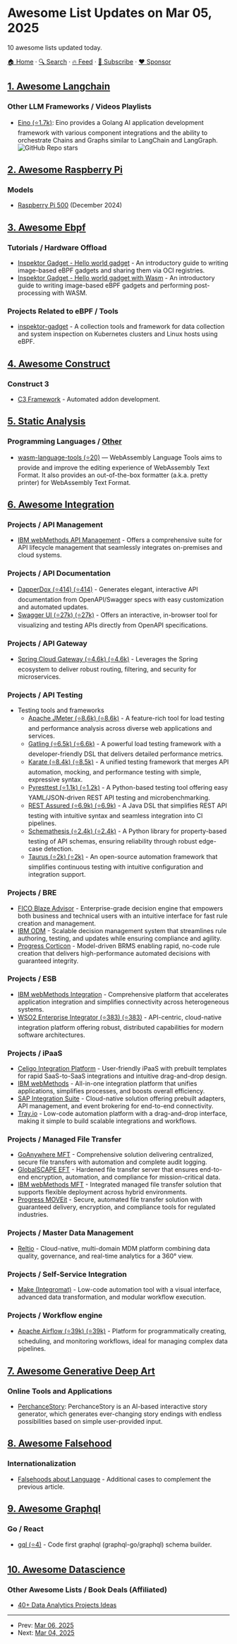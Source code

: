 # Awesome List Updates on Mar 05, 2025

10 awesome lists updated today.

[🏠 Home](/README.md) · [🔍 Search](https://www.trackawesomelist.com/search/) · [🔥 Feed](https://www.trackawesomelist.com/rss.xml) · [📮 Subscribe](https://trackawesomelist.us17.list-manage.com/subscribe?u=d2f0117aa829c83a63ec63c2f&id=36a103854c) · [❤️  Sponsor](https://github.com/sponsors/theowenyoung)



## [1. Awesome Langchain](/content/kyrolabs/awesome-langchain/README.md)

### Other LLM Frameworks / Videos Playlists

*   [Eino (⭐1.7k)](https://github.com/cloudwego/eino): Eino provides a Golang AI application development framework with various component integrations and the ability to orchestrate Chains and Graphs similar to LangChain and LangGraph. ![GitHub Repo stars](https://img.shields.io/github/stars/cloudwego/eino?style=social)

## [2. Awesome Raspberry Pi](/content/thibmaek/awesome-raspberry-pi/README.md)

### Models

*   [Raspberry Pi 500](https://www.raspberrypi.com/products/raspberry-pi-500/) (December 2024)

## [3. Awesome Ebpf](/content/zoidbergwill/awesome-ebpf/README.md)

### Tutorials / Hardware Offload

*   [Inspektor Gadget - Hello world gadget](https://inspektor-gadget.io/docs/latest/gadget-devel/hello-world-gadget) - An introductory guide to writing image-based eBPF gadgets and sharing them via OCI registries.
*   [Inspektor Gadget - Hello world gadget with Wasm](https://inspektor-gadget.io/docs/latest/gadget-devel/hello-world-gadget-wasm) - An introductory guide to writing image-based eBPF gadgets and performing post-processing with WASM.

### Projects Related to eBPF / Tools

*   [inspektor-gadget](https://inspektor-gadget.io) - A collection tools and framework for data collection and system inspection on Kubernetes clusters and Linux hosts using eBPF.

## [4. Awesome Construct](/content/ConstructCommunity/awesome-construct/README.md)

### Construct 3

*   [C3 Framework](https://github.com/c3framework) - Automated addon development.

## [5. Static Analysis](/content/analysis-tools-dev/static-analysis/README.md)

### Programming Languages / [Other](#other-1)

*   [wasm-language-tools (⭐20)](https://github.com/g-plane/wasm-language-tools) — WebAssembly Language Tools aims to provide and improve the editing experience of WebAssembly Text Format. It also provides an out-of-the-box formatter (a.k.a. pretty printer) for WebAssembly Text Format.

## [6. Awesome Integration](/content/stn1slv/awesome-integration/README.md)

### Projects / API Management

*   [IBM webMethods API Management](https://www.ibm.com/products/webmethods-api-management) - Offers a comprehensive suite for API lifecycle management that seamlessly integrates on-premises and cloud systems.

### Projects / API Documentation

*   [DapperDox (⭐414) (⭐414)](https://github.com/DapperDox/dapperdox) - Generates elegant, interactive API documentation from OpenAPI/Swagger specs with easy customization and automated updates.
*   [Swagger UI (⭐27k) (⭐27k)](https://github.com/swagger-api/swagger-ui) - Offers an interactive, in-browser tool for visualizing and testing APIs directly from OpenAPI specifications.

### Projects / API Gateway

*   [Spring Cloud Gateway (⭐4.6k) (⭐4.6k)](https://github.com/spring-cloud/spring-cloud-gateway) - Leverages the Spring ecosystem to deliver robust routing, filtering, and security for microservices.

### Projects / API Testing

*   Testing tools and frameworks
    *   [Apache JMeter (⭐8.6k) (⭐8.6k)](https://github.com/apache/jmeter) - A feature-rich tool for load testing and performance analysis across diverse web applications and services.
    *   [Gatling (⭐6.5k) (⭐6.6k)](https://github.com/gatling/gatling) - A powerful load testing framework with a developer-friendly DSL that delivers detailed performance metrics.
    *   [Karate (⭐8.4k) (⭐8.5k)](https://github.com/karatelabs/karate) - A unified testing framework that merges API automation, mocking, and performance testing with simple, expressive syntax.
    *   [Pyresttest (⭐1.1k) (⭐1.2k)](https://github.com/svanoort/pyresttest) - A Python-based testing tool offering easy YAML/JSON-driven REST API testing and microbenchmarking.
    *   [REST Assured (⭐6.9k) (⭐6.9k)](https://github.com/rest-assured/rest-assured) - A Java DSL that simplifies REST API testing with intuitive syntax and seamless integration into CI pipelines.
    *   [Schemathesis (⭐2.4k) (⭐2.4k)](https://github.com/schemathesis/schemathesis) - A Python library for property-based testing of API schemas, ensuring reliability through robust edge-case detection.
    *   [Taurus (⭐2k) (⭐2k)](https://github.com/Blazemeter/taurus) - An open-source automation framework that simplifies continuous testing with intuitive configuration and integration support.

### Projects / BRE

*   [FICO Blaze Advisor](https://www.fico.com/en/products/fico-blaze-advisor) - Enterprise-grade decision engine that empowers both business and technical users with an intuitive interface for fast rule creation and management.
*   [IBM ODM](https://www.ibm.com/products/operational-decision-manager) - Scalable decision management system that streamlines rule authoring, testing, and updates while ensuring compliance and agility.
*   [Progress Corticon](https://www.progress.com/corticon) - Model-driven BRMS enabling rapid, no-code rule creation that delivers high-performance automated decisions with guaranteed integrity.

### Projects / ESB

*   [IBM webMethods Integration](https://www.ibm.com/products/webmethods-integration) - Comprehensive platform that accelerates application integration and simplifies connectivity across heterogeneous systems.
*   [WSO2 Enterprise Integrator (⭐383) (⭐383)](https://github.com/wso2/product-ei) - API-centric, cloud-native integration platform offering robust, distributed capabilities for modern software architectures.

### Projects / iPaaS

*   [Celigo Integration Platform](https://www.celigo.com/platform/) - User-friendly iPaaS with prebuilt templates for rapid SaaS-to-SaaS integrations and intuitive drag-and-drop design.
*   [IBM webMethods](https://www.ibm.com/products/webmethods) - All-in-one integration platform that unifies applications, simplifies processes, and boosts overall efficiency.
*   [SAP Integration Suite](https://www.sap.com/products/technology-platform/integration-suite.html) - Cloud-native solution offering prebuilt adapters, API management, and event brokering for end-to-end connectivity.
*   [Tray.io](https://tray.ai/) - Low-code automation platform with a drag-and-drop interface, making it simple to build scalable integrations and workflows.

### Projects / Managed File Transfer

*   [GoAnywhere MFT](https://www.goanywhere.com/products/goanywhere-mft) - Comprehensive solution delivering centralized, secure file transfers with automation and complete audit logging.
*   [GlobalSCAPE EFT](https://www.globalscape.com/eft) - Hardened file transfer server that ensures end-to-end encryption, automation, and compliance for mission-critical data.
*   [IBM webMethods MFT](https://www.ibm.com/products/webmethods-mft) - Integrated managed file transfer solution that supports flexible deployment across hybrid environments.
*   [Progress MOVEit](https://www.progress.com/moveit) - Secure, automated file transfer solution with guaranteed delivery, encryption, and compliance tools for regulated industries.

### Projects / Master Data Management

*   [Reltio](https://www.reltio.com/products/multidomain-mdm) - Cloud-native, multi-domain MDM platform combining data quality, governance, and real-time analytics for a 360° view.

### Projects / Self-Service Integration

*   [Make (Integromat)](https://www.make.com) - Low-code automation tool with a visual interface, advanced data transformation, and modular workflow execution.

### Projects / Workflow engine

*   [Apache Airflow (⭐39k) (⭐39k)](https://github.com/apache/airflow) - Platform for programmatically creating, scheduling, and monitoring workflows, ideal for managing complex data pipelines.

## [7. Awesome Generative Deep Art](/content/filipecalegario/awesome-generative-deep-art/README.md)

### Online Tools and Applications

*   [PerchanceStory](https://perchancestory.com/): PerchanceStory is an AI-based interactive story generator, which generates ever-changing story endings with endless possibilities based on simple user-provided input.

## [8. Awesome Falsehood](/content/kdeldycke/awesome-falsehood/README.md)

### Internationalization

*   [Falsehoods about Language](https://www.lexiconista.com/falsehoods-about-languages/) - Additional cases to complement the previous article.

## [9. Awesome Graphql](/content/chentsulin/awesome-graphql/README.md)

### Go / React

*   [gql (⭐4)](https://github.com/kadirpekel/gql) - Code first graphql (graphql-go/graphql) schema builder.

## [10. Awesome Datascience](/content/academic/awesome-datascience/README.md)

### Other Awesome Lists / Book Deals (Affiliated)

*   [40+ Data Analytics Projects Ideas](https://www.appliedaicourse.com/blog/data-analytics-projects-ideas/)

---

- Prev: [Mar 06, 2025](/content/2025/03/06/README.md)
- Next: [Mar 04, 2025](/content/2025/03/04/README.md)